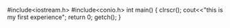 #include<iostream.h>
#include<conio.h>
int main()
{ clrscr();
cout<<"this is my first experience";
return 0;
getch();
}

